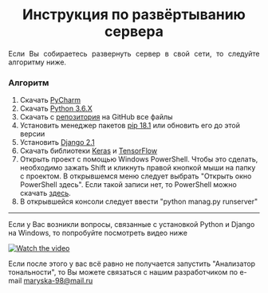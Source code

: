 <h1 align="center">
  Инструкция по развёртыванию сервера
</h1>

<div align="justify">
    Если Вы собираетесь развернуть сервер в свой сети, то следуйте алгоритму ниже.
</div>

<h3 align="left">
  Алгоритм
</h3>

1. Скачать [PyCharm](https://www.jetbrains.com/pycharm/download/#section=windows)
2. Скачать [Python 3.6.X](https://www.python.org/downloads/)
3. Скачать с [репозитория](https://github.com/courswork2018/Site) на GitHub все файлы
4. Установить менеджер пакетов [pip 18.1](https://pip.pypa.io/en/stable/installing/#upgrading-pip) или обновить его до этой версии
5. Установить [Django 2.1](https://www.djangoproject.com/download/)
6. Скачать библиотеки [Keras](https://pypi.org/project/Keras/) и [TensorFlow](https://www.tensorflow.org/install/)
7. Открыть проект с помощью Windows PowerShell. Чтобы это сделать, необходимо зажать Shift и кликнуть правой кнопкой мыши на папку с проектом. В открывшемся меню следует выбрать "Открыть окно PowerShell здесь". Если такой записи нет, то PowerShell можно скачать [здесь](https://soft.mydiv.net/win/download-Windows-PowerShell.html).
8. В открывшейся консоли следует ввести "python manag.py runserver"
<hr>
  Если у Вас возникли вопросы, связанные с установкой Python и Django на Windows, то попробуйте посмотреть видео ниже
  
 [![Watch the video](http://img.youtube.com/vi/4RQ2USIaINs/0.jpg)](https://www.youtube.com/watch?time_continue=4&v=4RQ2USIaINs)
  
  Если после этого у вас всё равно не получается запустить "Анализатор тональности", то Вы можете связаться с нашим разработчиком по e-mail <maryska-98@mail.ru>
